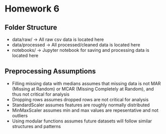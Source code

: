 # Homework 6

## Folder Structure

- data/raw/ -> All raw csv data is located here
- data/processed -> All processed/cleaned data is located here
- notebooks/ -> Jupyter notebook for saving and processing data is located here

## Preprocessing Assumptions

- Filling missing data with medians assumes that missing data is not MAR (Missing at Random) or MCAR (Missing Completely at Random), and thus not critical for analysis
- Dropping rows assumes dropped rows are not critical for analysis
- StandardScaler assumes features are roughly normally distributed
- MinMaxScaler assumes min and max values are repesentative and not outliers
- Using modular functions assumes future datasets will follow similar structures and patterns
